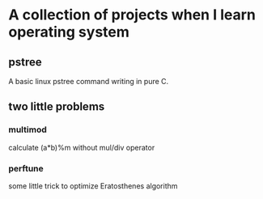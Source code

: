 # A collection of projects when I learn operating system

## pstree

A basic linux pstree command writing in pure C.

## two little problems

### multimod

calculate (a*b)%m without mul/div operator

### perftune

some little trick to optimize Eratosthenes algorithm
